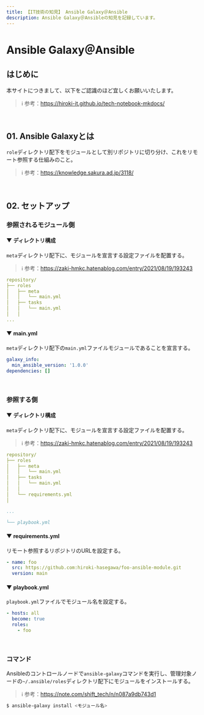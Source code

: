 ```yaml
---
title: 【IT技術の知見】 Ansible Galaxy＠Ansible
description: Ansible Galaxy＠Ansibleの知見を記録しています。
---
```


# Ansible Galaxy＠Ansible

## はじめに

本サイトにつきまして、以下をご認識のほど宜しくお願いいたします。



> ℹ️ 参考：https://hiroki-it.github.io/tech-notebook-mkdocs/

<br>

## 01. Ansible Galaxyとは

```role```ディレクトリ配下をモジュールとして別リポジトリに切り分け、これをリモート参照する仕組みのこと。



> ℹ️ 参考：https://knowledge.sakura.ad.jp/3118/

<br>

## 02. セットアップ

### 参照されるモジュール側

#### ▼ ディレクトリ構成

```meta```ディレクトリ配下に、モジュールを宣言する設定ファイルを配置する。



> ℹ️ 参考：https://zaki-hmkc.hatenablog.com/entry/2021/08/19/193243

```yaml
repository/
├── roles
│   ├── meta
│   │   └── main.yml
│   ├── tasks
│   │   └── main.yml
│   │
... 
```

#### ▼ main.yml

```meta```ディレクトリ配下の```main.yml```ファイルモジュールであることを宣言する。



```yaml
galaxy_info:
  min_ansible_version: '1.0.0'
dependencies: []
```

<br>

### 参照する側

#### ▼ ディレクトリ構成

```meta```ディレクトリ配下に、モジュールを宣言する設定ファイルを配置する。



> ℹ️ 参考：https://zaki-hmkc.hatenablog.com/entry/2021/08/19/193243


```yaml
repository/
├── roles
│   ├── meta
│   │   └── main.yml
│   ├── tasks
│   │   └── main.yml
│   │
│   └── requirements.yml
│

...

└── playbook.yml

```

#### ▼ requirements.yml

リモート参照するリポジトリのURLを設定する。



```yaml
- name: foo
  src: https://github.com:hiroki-hasegawa/foo-ansible-module.git
  version: main
```

#### ▼ playbook.yml

```playbook.yml```ファイルでモジュール名を設定する。



```yaml
- hosts: all
  become: true
  roles:
    - foo
```

<br>

### コマンド

Ansibleのコントロールノードで```ansible-galaxy```コマンドを実行し、管理対象ノードの```~/.ansible/roles```ディレクトリ配下にモジュールをインストールする。

> ℹ️ 参考：https://note.com/shift_tech/n/n087a9db743d1

```bash
$ ansible-galaxy install <モジュール名>
```

<br>
